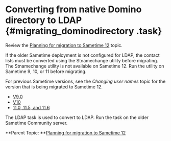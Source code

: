 # Converting from native Domino directory to LDAP {#migrating_dominodirectory .task}

Review the [Planning for migration to Sametime 12](c_migration_planning.md) topic.

If the older Sametime deployment is not configured for LDAP, the contact lists must be converted using the Stnamechange utility before migrating. The Stnamechange utility is not available on Sametime 12. Run the utility on Sametime 9, 10, or 11 before migrating.

For previous Sametime versions, see the *Changing user names* topic for the version that is being migrated to Sametime 12.

-   [V9.0](https://help.hcltechsw.com/sametime/11.6/admin/changing__names_in_contact_and_privacy_lists.html)
-   [V10](https://help.hcltechsw.com/sametime/10.0/config/changing__names_in_contact_and_privacy_lists.html)
-   [11.0, 11.5, and 11.6](https://help.hcltechsw.com/sametime/11.6/admin/changing__names_in_contact_and_privacy_lists.html)

The LDAP task is used to convert to LDAP. Run the task on the older Sametime Community server.

**Parent Topic: **[Planning for migration to Sametime 12](c_migration_planning.md)

